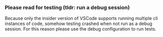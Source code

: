 ### Please read for testing (tldr: run a debug session) ###
Because only the insider version of VSCode supports running multiple cli instances of code, somehow testing crashed when not run as a debug session. For this reason please use the debug configuration to run tests.